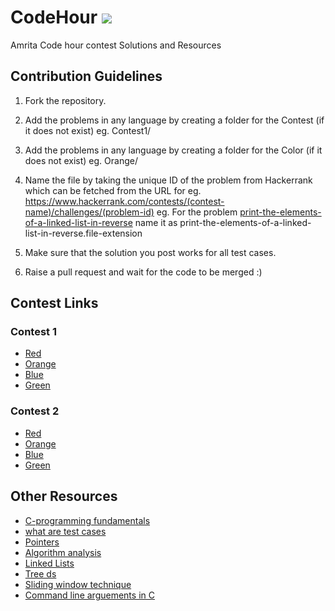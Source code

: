 # CodeHour ![](https://komarev.com/ghpvc/?username=gargeesuresh&label=veiws&color=pink)

Amrita Code hour contest Solutions and Resources

## Contribution Guidelines

1. Fork the repository.

2. Add the problems in any language by creating a folder for the Contest  (if it does not exist) eg. Contest1/

3. Add the problems in any language by creating a folder for the Color (if it does not exist) eg. Orange/

4. Name the file by taking the unique ID of the problem from Hackerrank which can be fetched from the URL for eg. https://www.hackerrank.com/contests/(contest-name)/challenges/(problem-id) eg. For the problem [print-the-elements-of-a-linked-list-in-reverse](https://www.hackerrank.com/contests/oa2021o2/challenges/print-the-elements-of-a-linked-list-in-reverse) name it as print-the-elements-of-a-linked-list-in-reverse.file-extension

5. Make sure that the solution you post works for all test cases.

6. Raise a pull request and wait for the code to be merged :) 


## Contest Links

### Contest 1
* [Red](https://www.hackerrank.com/oa2021r1)
* [Orange](https://www.hackerrank.com/oa2021o1)
* [Blue](http://www.hackerrank.com/oa2021b1)
* [Green](https://www.hackerrank.com/oa2021g2)

### Contest 2
* [Red](https://www.hackerrank.com/oa2021r2)
* [Orange](https://www.hackerrank.com/oa2021o2)
* [Blue](http://www.hackerrank.com/oa2021b2)
* [Green](https://www.hackerrank.com/oa2021g2)

## Other Resources

* [C-programming fundamentals](https://docs.google.com/spreadsheets/d/1yWOMD69iuN12hlUgEL5z_d8hMldM5cvHIbcsnbLq3qQ/edit?usp=sharing)
* [what are test cases](https://docs.google.com/spreadsheets/d/1Vqri9whxbAg9Uz1iA0MRQ-5UApN6B1t3bORArDPPnhs/edit?usp=sharing)
* [Pointers](https://docs.google.com/spreadsheets/d/1O3oNMpSI9iMRJR7_L9FxGv_4qN5UG7kSWtjdh3GnAyM/edit?usp=sharing)
* [Algorithm analysis](https://docs.google.com/spreadsheets/d/1ZNMAX1qsBdyik8XSlR3S3BF21wqOTr18KIWgUIEiM_U/edit?usp=sharing)
* [Linked Lists](https://docs.google.com/spreadsheets/d/13k8rLQaXA9pnB3TTZpiGn23oMc1OvFk9HQng0VrdWR4/edit?usp=sharing)
* [Tree ds](https://docs.google.com/spreadsheets/d/1In87EanXnz5jnAwc9z6QtWd5cmfF0QLLVCu8yApF5Vg/edit?usp=sharing)
* [Sliding window technique](https://www.geeksforgeeks.org/window-sliding-technique/)
* [Command line arguements in C](https://www.geeksforgeeks.org/command-line-arguments-in-c-cpp/)
